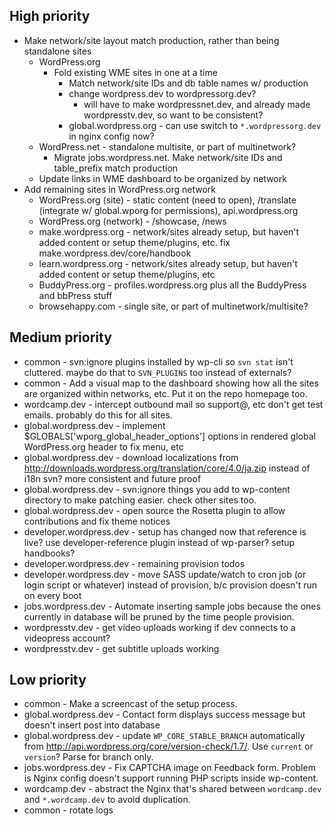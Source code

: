## High priority

* Make network/site layout match production, rather than being standalone sites
	* WordPress.org
		* Fold existing WME sites in one at a time
			- Match network/site IDs and db table names w/ production
			- change wordpress.dev to wordpressorg.dev?
				- will have to make wordpressnet.dev, and already made wordpresstv.dev, so want to be consistent?
			- global.wordpress.org - can use switch to `*.wordpressorg.dev` in nginx config now?
	* WordPress.net - standalone multisite, or part of multinetwork?
		* Migrate jobs.wordpress.net. Make network/site IDs and table_prefix match production
	* Update links in WME dashboard to be organized by network
* Add remaining sites in WordPress.org network
	* WordPress.org (site)    - static content (need to open), /translate (integrate w/ global.wporg for permissions), api.wordpress.org
	* WordPress.org (network) - /showcase, /news
	* make.wordpress.org      - network/sites already setup, but haven't added content or setup theme/plugins, etc. fix make.wordpress.dev/core/handbook
	* learn.wordpress.org     - network/sites already setup, but haven't added content or setup theme/plugins, etc
	* BuddyPress.org          - profiles.wordpress.org plus all the BuddyPress and bbPress stuff
	* browsehappy.com         - single site, or part of multinetwork/multisite?


## Medium priority

* common                  - svn:ignore plugins installed by wp-cli so `svn stat` isn't cluttered. maybe do that to `SVN_PLUGINS` too instead of externals?
* common                  - Add a visual map to the dashboard showing how all the sites are organized within networks, etc. Put it on the repo homepage too.
* wordcamp.dev            - intercept outbound mail so support@, etc don't get test emails. probably do this for all sites.
* global.wordpress.dev    - implement $GLOBALS['wporg_global_header_options'] options in rendered global WordPress.org header to fix menu, etc
* global.wordpress.dev    - download localizations from http://downloads.wordpress.org/translation/core/4.0/ja.zip instead of i18n svn? more consistent and future proof 
* global.wordpress.dev    - svn:ignore things you add to wp-content directory to make patching easier. check other sites too.
* global.wordpress.dev    - open source the Rosetta plugin to allow contributions and fix theme notices
* developer.wordpress.dev - setup has changed now that reference is live? use developer-reference plugin instead of wp-parser? setup handbooks?
* developer.wordpress.dev - remaining provision todos
* developer.wordpress.dev - move SASS update/watch to cron job (or login script or whatever) instead of provision, b/c provision doesn't run on every boot  
* jobs.wordpress.dev      - Automate inserting sample jobs because the ones currently in database will be pruned by the time people provision.
* wordpresstv.dev         - get video uploads working if dev connects to a videopress account?
* wordpresstv.dev         - get subtitle uploads working


## Low priority

* common               - Make a screencast of the setup process.
* global.wordpress.dev - Contact form displays success message but doesn't insert post into database
* global.wordpress.dev - update `WP_CORE_STABLE_BRANCH` automatically from http://api.wordpress.org/core/version-check/1.7/. Use `current` or `version`? Parse for branch only.
* jobs.wordpress.dev   - Fix CAPTCHA image on Feedback form. Problem is Nginx config doesn't support running PHP scripts inside wp-content.
* wordcamp.dev         - abstract the Nginx that's shared between `wordcamp.dev` and `*.wordcamp.dev` to avoid duplication.
* common               - rotate logs
